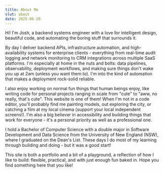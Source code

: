 ```yaml
---
title: About Me
slut: about
date: 2025-06-20
---
```


Hi! I'm Josh, a backend systems engineer with a love for intelligent design, beautiful code, and automating the boring stuff that surrounds it.

By day I deliver backend APIs, infrastructure automation, and high-availability systems for enterprise clients - everything from real-time audit logging and network monitoring to CRM integrations across multiple SaaS platforms. I'm especially at home in the nuts and bolts: data pipelines, observability, deployment workflows, and making sure things don't wake you up at 2am (unless you want them to). I'm into the kind of automation that makes a deployment rock-solid reliable.

I also enjoy working on normal fun things that human beings enjoy, like writing code for personal projects ranging in scale from "cute" to "aww, no really, that's cute". This website is one of them! When I'm not in a code editor, you'll probably find me painting models, out exploring the city, or catching a film at my local cinema (support your local independent screens!). I'm also a big believer in accessibility and building things that work for everyone - it's a personal priority as well as a professional one.

I hold a Bachelor of Computer Science with a double major in Software Development and Data Science from the University of New England (NSW), where I graduated on the Dean's List. These days I do most of my learning through building and doing - but it was a good start!

This site is both a portfolio and a bit of a playground, a reflection of how I like to build: flexible, practical, and with just enough fun baked in. Hope you find something here that you like!
